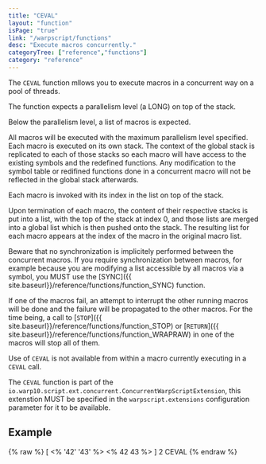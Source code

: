 ```yaml
---
title: "CEVAL"
layout: "function"
isPage: "true"
link: "/warpscript/functions"
desc: "Execute macros concurrently."
categoryTree: ["reference","functions"]
category: "reference"
---
```

 
The `CEVAL` function mllows you to execute macros in a concurrent way on a pool of threads.

The function expects a parallelism level (a LONG) on top of the stack.

Below the parallelism level, a list of macros is expected.

All macros will be executed with the maximum parallelism level specified. Each macro is executed on its own stack. The context of the global stack is replicated to each of those stacks so each macro will have access to the existing symbols and the redefined functions. Any modification to the symbol table or redifined functions done in a concurrent macro will not be reflected in the global stack afterwards.

Each macro is invoked with its index in the list on top of the stack.

Upon termination of each macro, the content of their respective stacks is put into a list, with the top of the stack at index 0, and those lists are merged into a global list which is then pushed onto the stack. The resulting list for each macro appears at the index of the macro in the original macro list.

Beware that no synchronization is implicitely performed between the concurrent macros. If you require synchronization between macros, for example because you are modifying a list accessible by all macros via a symbol, you MUST use the [SYNC]({{ site.baseurl}}/reference/functions/function_SYNC) function.

If one of the macros fail, an attempt to interrupt the other running macros will be done and the failure will be propagated to the other macros. For the time being, a call to [`STOP`]({{ site.baseurl}}/reference/functions/function_STOP) or [`RETURN`]({{ site.baseurl}}/reference/functions/function_WRAPRAW) in one of the macros will stop all of them.

Use of `CEVAL` is not available from within a macro currently executing in a `CEVAL` call.

The `CEVAL` function is part of the `io.warp10.script.ext.concurrent.ConcurrentWarpScriptExtension`, this extenstion MUST be specified in the `warpscript.extensions` configuration parameter for it to be available.

## Example ##

{% raw %}
<warp10-warpscript-widget backend="{{backend}}"  exec-endpoint="{{execEndpoint}}">[
<% '42' '43' %>
<% 42 43 %>
] 2 CEVAL
</warp10-warpscript-widget>
{% endraw %}        
